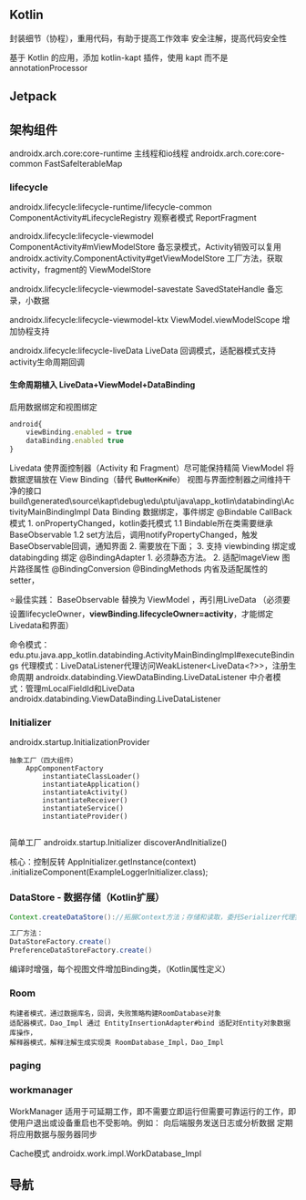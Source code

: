 

## Kotlin 
封装细节（协程），重用代码，有助于提高工作效率
安全注解，提高代码安全性

基于 Kotlin 的应用，添加 kotlin-kapt 插件，使用 kapt 而不是annotationProcessor
## Jetpack
## 架构组件
androidx.arch.core:core-runtime 主线程和io线程
androidx.arch.core:core-common FastSafeIterableMap

### lifecycle
androidx.lifecycle:lifecycle-runtime/lifecycle-common
    ComponentActivity#LifecycleRegistry 观察者模式
    ReportFragment

androidx.lifecycle:lifecycle-viewmodel
    ComponentActivity#mViewModelStore   备忘录模式，Activity销毁可以复用
    androidx.activity.ComponentActivity#getViewModelStore 工厂方法，获取activity，fragment的 ViewModelStore

androidx.lifecycle:lifecycle-viewmodel-savestate
    SavedStateHandle 备忘录，小数据

androidx.lifecycle:lifecycle-viewmodel-ktx
    ViewModel.viewModelScope 增加协程支持

androidx.lifecycle:lifecycle-liveData
    LiveData 回调模式，适配器模式支持activity生命周期回调
   

#### 生命周期植入  LiveData+ViewModel+DataBinding
启用数据绑定和视图绑定
```js
android{
    viewBinding.enabled = true
    dataBinding.enabled true
}
```

Livedata 
    使界面控制器（Activity 和 Fragment）尽可能保持精简
ViewModel 
    将数据逻辑放在
View Binding（替代 ~~ButterKnife~~）
    视图与界面控制器之间维持干净的接口
    build\generated\source\kapt\debug\edu\ptu\java\app_kotlin\databinding\ActivityMainBindingImpl
Data Binding 
    数据绑定，事件绑定
    @Bindable CallBack模式
        1. onPropertyChanged，kotlin委托模式
            1.1 Bindable所在类需要继承BaseObservable
            1.2 set方法后，调用notifyPropertyChanged，触发BaseObservable回调，通知界面
        2. <data>需要放在<layout>下面；
        3. 支持 viewbinding 绑定或 databingding 绑定
    @BindingAdapter
        1. 必须静态方法。
        2. 适配ImageView 图片路径属性
    @BindingConversion
    @BindingMethods 内省及适配属性的setter，

⭐最佳实践：
    BaseObservable 替换为 ViewModel ，再引用LiveData
    （必须要设置lifecycleOwner，**viewBinding.lifecycleOwner=activity**，才能绑定Livedata和界面）
    

命令模式：  
    edu.ptu.java.app_kotlin.databinding.ActivityMainBindingImpl#executeBindings
代理模式：LiveDataListener代理访问WeakListener<LiveData<?>>，注册生命周期
    androidx.databinding.ViewDataBinding.LiveDataListener
中介者模式：管理mLocalFieldId和LiveData
    androidx.databinding.ViewDataBinding.LiveDataListener
### Initializer
androidx.startup.InitializationProvider
```
抽象工厂（四大组件）
    AppComponentFactory
        instantiateClassLoader()
        instantiateApplication()
        instantiateActivity()
        instantiateReceiver()
        instantiateService()
        instantiateProvider()


```
简单工厂
androidx.startup.Initializer
    discoverAndInitialize()

核心：控制反转
    AppInitializer.getInstance(context)
    .initializeComponent(ExampleLoggerInitializer.class);
### DataStore - 数据存储（Kotlin扩展）
```java
Context.createDataStore()://拓展Context方法；存储和读取，委托Serializer代理实现

工厂方法：
DataStoreFactory.create()
PreferenceDataStoreFactory.create()
```
编译时增强，每个视图文件增加Binding类，（Kotlin属性定义）
### Room
    构建者模式，通过数据库名，回调，失败策略构建RoomDatabase对象
    适配器模式，Dao_Impl 通过 EntityInsertionAdapter#bind 适配对Entity对象数据库操作，
    解释器模式，解释注解生成实现类 RoomDatabase_Impl，Dao_Impl
### paging
### workmanager
WorkManager 适用于可延期工作，即不需要立即运行但需要可靠运行的工作，即使用户退出或设备重启也不受影响。例如：
    向后端服务发送日志或分析数据
    定期将应用数据与服务器同步

Cache模式
androidx.work.impl.WorkDatabase_Impl
## 导航
